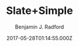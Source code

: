 ---
title: Slate+Simple
github: https://github.com/benradford/Slate-and-Simple-Jekyll-Theme
demo: https://benradford.github.io
author: Benjamin J. Radford
ssg:
  - Jekyll
cms:
  - No Cms
date: 2017-05-28T01:14:55.000Z
description: A sleek Jekyll theme for blogs with clean typography and post featured images.
stale: true
---